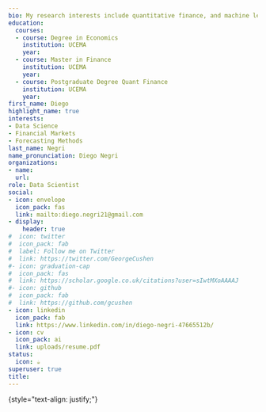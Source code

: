 ```yaml
---
bio: My research interests include quantitative finance, and machine learning.
education:
  courses:
  - course: Degree in Economics
    institution: UCEMA
    year: 
  - course: Master in Finance
    institution: UCEMA
    year: 
  - course: Postgraduate Degree Quant Finance
    institution: UCEMA
    year: 
first_name: Diego
highlight_name: true
interests:
- Data Science
- Financial Markets
- Forecasting Methods
last_name: Negri
name_pronunciation: Diego Negri
organizations:
- name: 
  url: 
role: Data Scientist
social:
- icon: envelope
  icon_pack: fas
  link: mailto:diego.negri21@gmail.com
- display:
    header: true
#  icon: twitter
#  icon_pack: fab
#  label: Follow me on Twitter
#  link: https://twitter.com/GeorgeCushen
#- icon: graduation-cap
#  icon_pack: fas
#  link: https://scholar.google.co.uk/citations?user=sIwtMXoAAAAJ
#- icon: github
#  icon_pack: fab
#  link: https://github.com/gcushen
- icon: linkedin
  icon_pack: fab
  link: https://www.linkedin.com/in/diego-negri-47665512b/
- icon: cv
  icon_pack: ai
  link: uploads/resume.pdf
status:
  icon: ☕️
superuser: true
title:
---
```



{style="text-align: justify;"}
